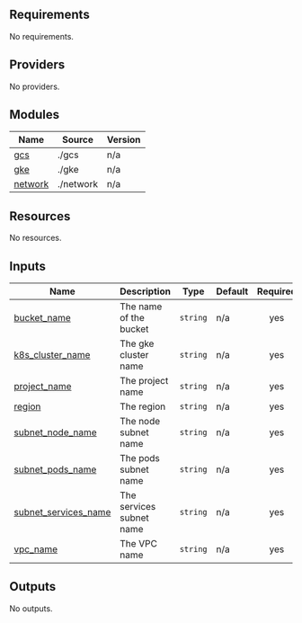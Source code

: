 ## Requirements

No requirements.

## Providers

No providers.

## Modules

| Name | Source | Version |
|------|--------|---------|
| <a name="module_gcs"></a> [gcs](#module\_gcs) | ./gcs | n/a |
| <a name="module_gke"></a> [gke](#module\_gke) | ./gke | n/a |
| <a name="module_network"></a> [network](#module\_network) | ./network | n/a |

## Resources

No resources.

## Inputs

| Name | Description | Type | Default | Required |
|------|-------------|------|---------|:--------:|
| <a name="input_bucket_name"></a> [bucket\_name](#input\_bucket\_name) | The name of the bucket | `string` | n/a | yes |
| <a name="input_k8s_cluster_name"></a> [k8s\_cluster\_name](#input\_k8s\_cluster\_name) | The gke cluster name | `string` | n/a | yes |
| <a name="input_project_name"></a> [project\_name](#input\_project\_name) | The project name | `string` | n/a | yes |
| <a name="input_region"></a> [region](#input\_region) | The region | `string` | n/a | yes |
| <a name="input_subnet_node_name"></a> [subnet\_node\_name](#input\_subnet\_node\_name) | The node subnet name | `string` | n/a | yes |
| <a name="input_subnet_pods_name"></a> [subnet\_pods\_name](#input\_subnet\_pods\_name) | The pods subnet name | `string` | n/a | yes |
| <a name="input_subnet_services_name"></a> [subnet\_services\_name](#input\_subnet\_services\_name) | The services subnet name | `string` | n/a | yes |
| <a name="input_vpc_name"></a> [vpc\_name](#input\_vpc\_name) | The VPC name | `string` | n/a | yes |

## Outputs

No outputs.
